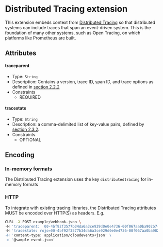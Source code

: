 # Distributed Tracing extension

This extension embeds context from
[Distributed Tracing](https://w3c.github.io/trace-context/) so that distributed
systems can include traces that span an event-driven system. This is the
foundation of many other systems, such as Open Tracing, on which platforms like
Prometheus are built.

## Attributes

#### traceparent

- Type: `String`
- Description: Contains a version, trace ID, span ID, and trace options as
  defined in [section 2.2.2](https://w3c.github.io/trace-context/#field-value)
- Constraints
  - REQUIRED

#### tracestate

- Type: `String`
- Description: a comma-delimited list of key-value pairs, defined by
  [section 2.3.2](https://w3c.github.io/trace-context/#header-value).
- Constraints
  - OPTIONAL

## Encoding

### In-memory formats

The Distributed Tracing extension uses the key `distributedtracing` for
in-memory formats

### HTTP

To integrate with existing tracing libraries, the Distributed Tracing attributes
MUST be encoded over HTTP(S) as headers. E.g.

```bash
CURL -X POST example/webhook.json \
-H 'traceparent:  00-4bf92f3577b34da6a3ce929d0e0e4736-00f067aa0ba902b7-01' \
-H 'tracestate: rojo=00-4bf92f3577b34da6a3ce929d0e0e4736-00f067aa0ba902b7-01,congo=lZWRzIHRoNhcm5hbCBwbGVhc3VyZS4=` \
-H 'content-type: application/cloudevents+json' \
-d '@sample-event.json'
```
